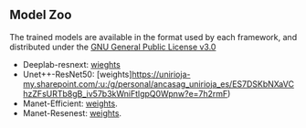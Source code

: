 

## Model Zoo

The trained models are available in the format used by each framework, and distributed under the [GNU General Public License v3.0](https://www.gnu.org/licenses/gpl-3.0.html)

- Deeplab-resnext: [wieghts](https://unirioja-my.sharepoint.com/:u:/g/personal/ancasag_unirioja_es/EZWt5OH23gZKqgu0hGI_3RQBsWXFqK4e1O8NnC2srVd8DA?e=KvbWBq) 
- Unet++-ResNet50: [weights]https://unirioja-my.sharepoint.com/:u:/g/personal/ancasag_unirioja_es/ES7DSKbNXaVChzZFsURTb8gB_iv57b3kWniFtlgpQ0Wpnw?e=7h2rmF)
- Manet-Efficient: [weights](https://unirioja-my.sharepoint.com/:u:/g/personal/ancasag_unirioja_es/ERy_NMCKT5xFn77WNEtKdLoBt9B7gQcAqJ_vv-VQWNGr1w?e=EiVVCJ).
- Manet-Resenest: [weights](https://unirioja-my.sharepoint.com/:u:/g/personal/ancasag_unirioja_es/Eco79mvy2idOiNJU7pIJujMBkaZ6NGJmhn-O0NbOFb_NyQ?e=Y55U1Z).
